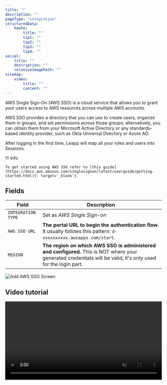 ```yaml
---
title: ""
description: ""
pageType: "integration"
structuredData:
    howTo:
        title: ""
        tip1: ""
        tip2: ""
        tip3: ""
        tip4: ""
social:
    title: ""
    description: ""
    relativeImagePath: ""
sitemap:
    video:
        title: ""
        content: ""
---
```


AWS Single Sign-On (AWS SSO) is a cloud service that allows you to grant your users access to AWS resources across multiple AWS accounts.

AWS SSO provides a directory that you can use to create users, organize them in groups, and set permissions across those groups; alternatively, you can obtain them from your Microsoft Active Directory or any standards-based identity provider, such as Okta Universal Directory or Azure AD.

After logging in the first time, Leapp will map all your roles and users into Sessions.  

!!! Info

    To get started using AWS SSO refer to [this guide](https://docs.aws.amazon.com/singlesignon/latest/userguide/getting-started.html){: target='_blank'}.

## Fields

| Field               | Description                                                                                                                                                    |
| --------------------|----------------------------------------------------------------------------------------------------------------------------------------------------------------|
|  `INTEGRATION TYPE` | Set as *AWS Single Sign-on*                                                                                                                                    |
| `AWS SSO URL`       | **The portal URL to begin the authentication flow.** It usually follows this pattern: `d-xxxxxxxxxx.awsapps.com/start`.                                        |
| `REGION`            | **The region on which AWS SSO is administered and configured.** This is NOT where your generated credentials will be valid, it's only used for the login part. |

![](../../images/screens/newuxui/aws-sso.png?style=center-img 'Add AWS SSO Screen')

## Video tutorial

<video width="100%" muted autoplay loop> <source src="../../videos/newuxui/aws-sso.mp4" type="video/mp4"> </video>
